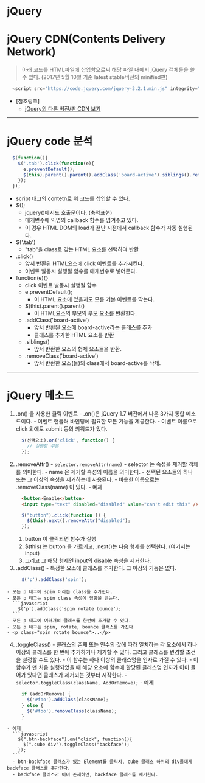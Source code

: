 # **jQuery**

# jQuery CDN(Contents Delivery Network)
  > 아래 코드를 HTML파일에 삽입함으로써 해당 파일 내에서 jQuery 객체들을 쓸 수 있다. (2017년 5월 10일 기준 latest stable버전의 minified판)
  ```js
    <script src="https://code.jquery.com/jquery-3.2.1.min.js" integrity="sha256-hwg4gsxgFZhOsEEamdOYGBf13FyQuiTwlAQgxVSNgt4=" crossorigin="anonymous"></script>
  ```
  - [참조링크]
    - [jQuery의 다른 버전/판 CDN 보기](https://code.jquery.com/)

------

# jQuery code 분석
  ```javascript
    $(function(){
      $('.tab').click(function(e){
        e.preventDefault(); 
        $(this).parent().parent().addClass('board-active').siblings().removeClass('board-active');
      });
    });
  ```
  - script 태그의 contetn로 위 코드를 삽입할 수 있다.
  - $();
    - jquery()메서드 호출문이다. (축약표현)
    - 매개변수에 익명의 callback 함수를 넘겨주고 있다.
    - 이 경우 HTML DOM의 load가 끝난 시점에서 callback 함수가 자동 실행된다.
  - $('.tab')
    - "tab"을 class로 갖는 HTML 요소를 선택하여 반환
  - .click()
    - 앞서 반환된 HTML요소에 click 이벤트를 추가시킨다.
    - 이벤트 발동시 실행될 함수를 매개변수로 넣어준다.
  - function(e){}
    - click 이벤트 발동시 실행될 함수
    - e.preventDefault(); 
      - 이 HTML 요소에 있을지도 모를 기본 이벤트를 막는다.
    - $(this).parent().parent()
      - 이 HTML요소의 부모의 부모 요소를 반환한다.
    - .addClass('board-active')
      - 앞서 반환된 요소에 board-active라는 클래스를 추가
      - 클래스를 추가한 HTML 요소를 반환
    - .siblings()
      - 앞서 반환한 요소의 형제 요소들을 반환.
    - .removeClass('board-active')
      - 앞서 반환한 요소(들)의 class에서 board-active를 삭제.

------

# jQuery 메소드
  1. .on() 을 사용한 클릭 이벤트
    - .on()은 jQuery 1.7 버전에서 나온 3가지 통합 메소드이다.
    - 이벤트 핸들러 바인딩에 필요한 모든 기능을 제공한다.
    - 이벤트 이름으로 click 외에도 submit 등의 키워드가 있다.
      ```javascript
        $(선택요소).on('click', function() {
          // 실행할 구문
        });
      ```
  2. .removeAttr()
    - `selector.removeAttr(name)`
    - selector 는 속성을 제거할 객체를 의미한다.
    - name 은 제거할 속성의 이름을 의미한다.
    - 선택된 요소들의 하나 또는 그 이상의 속성을 제거하는데 사용된다.
    - 비슷한 이름으로는 .removeClass(name) 이 있다.
    - 예제
      ```html
        <button>Enable</button>
        <input type="text" disabled="disabled" value="can't edit this" />
      ```
      ```javascript
        $("button").click(function () {
          $(this).next().removeAttr("disabled");
        });
      ```
      1. button 이 클릭되면 함수가 실행
      2. $(this) 는 button 을 가르키고, .next()는 다음 형제를 선택한다. (여기서는 input)
      3. 그리고 그 해당 형제인 input의 disable 속성을 제거한다.
  3. .addClass()
    - 특정한 요소에 클래스를 추가한다. 그 이상의 기능은 없다.
      ```javascript
        $('p').addClass('spin');
      ```
    - 모든 p 태그에 spin 이라는 class를 추가한다.
    - 모든 p 태그는 spin class 속성에 영향을 받는다.
      ```javascript
        $('p').addClass('spin rotate bounce');
      ```
    - 모든 p 태그에 여러개의 클래스를 한번에 추가할 수 있다.
    - 모든 p 태그는 spin, rotate, bounce 클래스를 가진다
    - <p class="spin rotate bounce">..</p>
  4. .toggleClass()
    - 클래스의 존재 또는 인수의 값에 따라 일치하는 각 요소에서 하나 이상의 클래스를 한 번에 추가하거나 제거할 수 있다. 그리고 클래스를 변경할 조건을 설정할 수도 있다.
    - 이 함수는 하나 이상의 클래스명을 인자로 가질 수 있다. 
    - 이 함수가 맨 처음 실행되었을 때 해당 요소에 함수에 할당된 클래스명 인자가 이미 들어가 있다면 클래스가 제거되는 것부터 시작한다.
    - `selector.toggleClass(className, AddOrRemove);`
    - 예제
      ```javascript
        if (addOrRemove) {
          $('#foo').addClass(className);
        } else {
          $('#foo').removeClass(className);
        }
      ```
    - 예제
      ```javascript
        $(".btn-backface").on("click", function(){
          $(".cube div").toggleClass("backface");
        });
      ```
      - btn-backface 클래스가 있는 Element를 클릭시, cube 클래스 하위의 div들에게 backface 클래스를 추가한다.
      - backface 클래스가 이미 존재하면, backface 클래스를 제거한다.